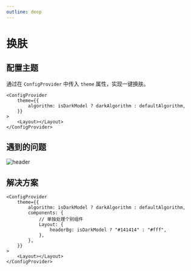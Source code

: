 ```yaml
---
outline: deep
---
```


# 换肤

## 配置主题

通过在 `ConfigProvider` 中传入 `theme` 属性，实现一键换肤。

```js{3}
<ConfigProvider
    theme={{
        algorithm: isDarkModel ? darkAlgorithm : defaultAlgorithm,
    }}
>
    <Layout></Layout>
</ConfigProvider>
```

## 遇到的问题

![header](../header.jpg)

## 解决方案

```js{4-8}
<ConfigProvider
    theme={{
        algorithm: isDarkModel ? darkAlgorithm : defaultAlgorithm,
        components: {
            // 单独处理个别组件
            Layout: {
                headerBg: isDarkModel ? "#141414" : "#fff",
            },
        },
    }}
>
    <Layout></Layout>
</ConfigProvider>
```
